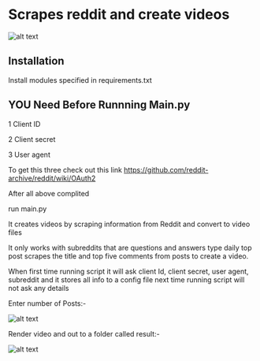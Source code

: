 # Scrapes reddit and create videos

![alt text](https://i.imgur.com/U3YNAn6b.jpg)

## Installation

Install modules specified in requirements.txt

## YOU Need Before Runnning Main.py

1 Client ID

2 Client secret

3 User agent 

To get this three check out this link
https://github.com/reddit-archive/reddit/wiki/OAuth2

After all above complited

run main.py

It creates videos by scraping information from Reddit and convert to video files
 
It only works with subreddits that are questions and answers type daily top post scrapes the title and top five comments from posts to create a video.

When first time running script it will ask client Id, client secret, user agent, subreddit and it stores all info to a config file next time running script will not ask any details

Enter number of Posts:-

![alt text](https://i.imgur.com/YmWkdaf.png)

Render video and out to a folder called result:-

![alt text](https://i.imgur.com/9vF3e69.png)


